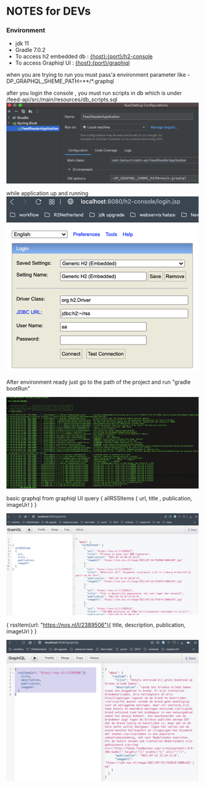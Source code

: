 # NOTES for DEVs

### Environment

* jdk 11
* Gradle 7.0.2
* To access h2 embedded db  : [{host}:{port}/h2-console](http://localhost:8080/h2-console)
* To access Graphiql UI     : [{host}:{port}/graphiql](http://localhost:8080/graphiql)

when you are trying to run you must pass'a environment parameter like
-DP_GRAPHQL_SHEME_PATH=**/*.graphql 


after you login the console , you must run scripts in db which is under /feed-api/src/main/resources/db_scripts.sql
![gradle bootRun](resources/environment.png?raw=true)

while application up and running 
![gradle bootRun](resources/h2.png?raw=true)

After environment ready just go to the path of the project and run "gradle bootRun"

![gradle bootRun](resources/gradle.png?raw=true)

basic graphql from graphiql UI query { allRSSItems { url, title , publication, imageUrl } }

![grapql sample](resources/graphql.png?raw=true)

{ rssItem(url: "https://nos.nl/l/2389506"){
title, description, publication, imageUrl } }

![grapql sample](resources/graphiql2.png?raw=true)
